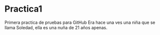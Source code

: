 # Practica1
Primera practica de pruebas para GitHub
Era hace una ves una niña que se llama Soledad, ella es una nuña de 21 años apenas.
